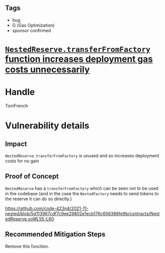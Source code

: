 ## Tags

- bug
- G (Gas Optimization)
- sponsor confirmed

# [`NestedReserve.transferFromFactory` function increases deployment gas costs unnecessarily](https://github.com/code-423n4/2021-11-nested-findings/issues/27) 

# Handle

TomFrench


# Vulnerability details

## Impact

`NestedReserve.transferFromFactory` is unused and so increases deployment costs for no gain

## Proof of Concept

`NestedReserve` has a `transferFromFactory` which can be seen not to be used in the codebase (and in the case the `NestedFactory` needs to send tokens to the reserve it can do so directly.)

https://github.com/code-423n4/2021-11-nested/blob/5d113967cdf7c9ee29802e1ecb176c656386fe9b/contracts/NestedReserve.sol#L55-L60

## Recommended Mitigation Steps

Remove this function.

